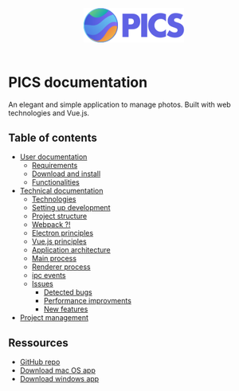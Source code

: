 <div align="center" style="margin-bottom:60px;">
  <img src="logo.svg" width="40%"/>
</div>

# PICS documentation

An elegant and simple application to manage photos. Built with web technologies and Vue.js.

## Table of contents

* [User documentation](userdoc/userdoc.html)
  * [Requirements](userdoc/requirements.html)
  * [Download and install](userdoc/installation.html)
  * [Functionalities](userdoc/features.html)
* [Technical documentation](techdoc/techdoc.html)
  * [Technologies](techdoc/technologies.html)
  * [Setting up development](techdoc/setting-up-development.html)
  * [Project structure](techdoc/project-structure.html)
  * [Webpack ?!](techdoc/webpack.html)
  * [Electron principles](techdoc/electron.html)
  * [Vue.js principles](techdoc/vuejs.html)
  * [Application architecture](techdoc/architecture.html)
  * [Main process](techdoc/main.html)
  * [Renderer process](techdoc/renderer.html)
  * [ipc events](techdoc/ipcevents.html)
  * [Issues](techdoc/issues.html)
    * [Detected bugs](techdoc/issues.html#Bugs)
    * [Performance improvments](techdoc/issues.html#Performances)
    * [New features](techdoc/issues.html#Features)
*  [Project management](projectmanagment/comments.html)

## Ressources

* [GitHub repo](https://github.com/bastiennicoud/PICS)
* [Download mac OS app](https://github.com/bastiennicoud/PICS/releases/tag/v1.1.5)
* [Download windows app](https://github.com/bastiennicoud/PICS/releases/tag/v1.1.5)